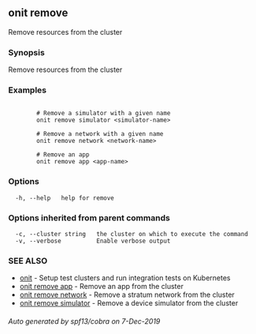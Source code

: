 ## onit remove

Remove resources from the cluster

### Synopsis

Remove resources from the cluster

### Examples

```

		# Remove a simulator with a given name
		onit remove simulator <simulator-name>

		# Remove a network with a given name
		onit remove network <network-name>
	
		# Remove an app
		onit remove app <app-name>
```

### Options

```
  -h, --help   help for remove
```

### Options inherited from parent commands

```
  -c, --cluster string   the cluster on which to execute the command
  -v, --verbose          Enable verbose output
```

### SEE ALSO

* [onit](onit.md)	 - Setup test clusters and run integration tests on Kubernetes
* [onit remove app](onit_remove_app.md)	 - Remove an app from the cluster
* [onit remove network](onit_remove_network.md)	 - Remove a stratum network from the cluster
* [onit remove simulator](onit_remove_simulator.md)	 - Remove a device simulator from the cluster

###### Auto generated by spf13/cobra on 7-Dec-2019
